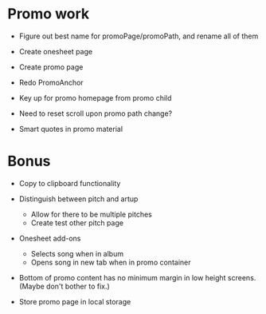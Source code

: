 # Promo work
* Figure out best name for promoPage/promoPath, and rename all of them

* Create onesheet page
* Create promo page
* Redo PromoAnchor

* Key up for promo homepage from promo child
* Need to reset scroll upon promo path change?
* Smart quotes in promo material

# Bonus
* Copy to clipboard functionality

* Distinguish between pitch and artup
    * Allow for there to be multiple pitches
    * Create test other pitch page

* Onesheet add-ons
    * Selects song when in album
    * Opens song in new tab when in promo container

* Bottom of promo content has no minimum margin in low height screens. (Maybe don't bother to fix.)

* Store promo page in local storage
